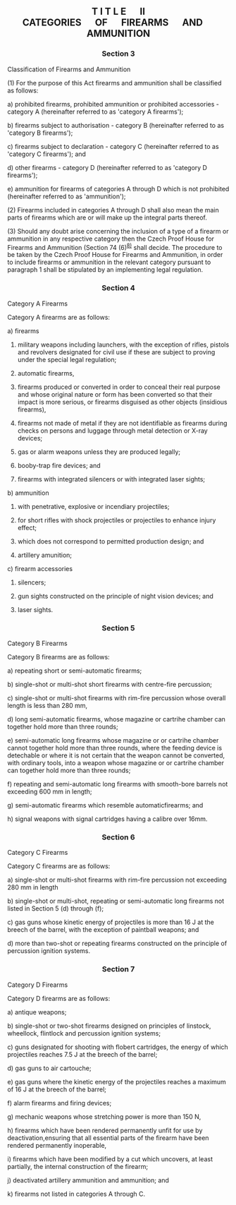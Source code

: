 ## <a name="title_2"></a><p align="center">T I T L E &emsp; II<br /> CATEGORIES &emsp; OF &emsp; FIREARMS &emsp; AND &emsp; AMMUNITION</p>

### <a name="section_3"></a><p align="center">Section 3</p>

Classification of Firearms and Ammunition

(1) For the purpose of this Act firearms and ammunition shall be classified as follows:

a) prohibited firearms, prohibited ammunition or prohibited accessories - category A (hereinafter referred to as 'category A firearms');

b) firearms subject to authorisation - category B (hereinafter referred to as 'category B firearms');

c) firearms subject to declaration - category C (hereinafter referred to as 'category C firearms'); and

d) other firearms - category D (hereinafter referred to as 'category D firearms');

e) ammunition for firearms of categories A through D which is not prohibited (hereinafter referred to as 'ammunition');

(2) Firearms included in categories A through D shall also mean the main parts of firearms which are or will make up the integral parts thereof.

(3) Should any doubt arise concerning the inclusion of a type of a firearm or ammunition in any respective category then the Czech Proof House for Firearms and Ammunition (Section 74 (6)<a name="fn8_ref"></a><sup>[8)](#fn8)</sup> shall decide. The procedure to be taken by the Czech Proof House for Firearms and Ammunition, in order to include firearms or ammunition in the relevant category pursuant to paragraph 1 shall be stipulated by an implementing legal regulation.

### <a name="section_4"></a><p align="center">Section 4</p>

Category A Firearms

Category A firearms are as follows:

a) firearms

1. military weapons including launchers, with the exception of rifles, pistols and revolvers designated for civil use if these are subject to proving under the special legal regulation;

2. automatic firearms,

3. firearms produced or converted in order to conceal their real purpose and whose original nature or form has been converted so that their impact is more serious, or firearms disguised as other objects (insidious firearms),

4. firearms not made of metal if they are not identifiable as firearms during checks on persons and luggage through metal detection or X-ray devices;

5. gas or alarm weapons unless they are produced legally;

6. booby-trap fire devices; and

7. firearms with integrated silencers or with integrated laser sights;

b) ammunition

1. with penetrative, explosive or incendiary projectiles;

2. for short rifles with shock projectiles or projectiles to enhance injury effect;

3. which does not correspond to permitted production design; and

4. artillery amunition;

c) firearm accessories

1. silencers;

2. gun sights constructed on the principle of night vision devices; and

3. laser sights.

### <a name="section_5"></a><p align="center">Section 5</p>

Category B Firearms

Category B firearms are as follows:

a) repeating short or semi-automatic firearms;

b) single-shot or multi-shot short firearms with centre-fire percussion;

c) single-shot or multi-shot firearms with rim-fire percussion whose overall length is less than 280 mm,

d) long semi-automatic firearms, whose magazine or cartrihe chamber can together hold more than three rounds;

e) semi-automatic long firearms whose magazine or or cartrihe chamber cannot together hold more than three rounds, where the feeding device is detechable or where it is not certain that the weapon cannot be converted, with ordinary tools, into a weapon whose magazine or or cartrihe chamber can together hold more than three rounds;

f) repeating and semi-automatic long firearms with smooth-bore barrels not exceeding 600 mm in length;

g) semi-automatic firearms which resemble automaticfirearms; and

h) signal weapons with signal cartridges having a calibre over 16mm.

### <a name="section_6"></a><p align="center">Section 6</p>

Category C Firearms

Category C firearms are as follows:

a) single-shot or multi-shot firearms with rim-fire percussion not exceeding 280 mm in length

b) single-shot or multi-shot, repeating or semi-automatic long firearms not listed in Section 5 (d) through (f);

c) gas guns whose kinetic energy of projectiles is more than 16 J at the breech of the barrel, with the exception of paintball weapons; and

d) more than two-shot or repeating firearms constructed on the principle of percussion ignition systems.

### <a name="section_7"></a><p align="center">Section 7</p>

Category D Firearms

Category D firearms are as follows:

a) antique weapons;

b) single-shot or two-shot firearms designed on principles of linstock, wheellock, flintlock and percussion ignition systems;

c) guns designated for shooting with flobert cartridges, the energy of which projectiles reaches 7.5 J at the breech of the barrel;

d) gas guns to air cartouche;

e) gas guns where the kinetic energy of the projectiles reaches a maximum of 16 J at the breech of the barrel;

f) alarm firearms and firing devices;

g) mechanic weapons whose stretching power is more than 150 N,

h) firearms which have been rendered permanently unfit for use by deactivation,ensuring that all essential parts of the firearm have been rendered permanently inoperable,

i) firearms which have been modified by a cut which uncovers, at least partially, the internal construction of the firearm;

j) deactivated artillery ammunition and ammunition; and

k) firearms not listed in categories A through C.

